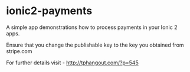 # ionic2-payments
A simple app demonstrations how to process payments in your Ionic 2 apps.

Ensure that you change the publishable key to the key you obtained from stripe.com

For further details visit - http://tphangout.com/?p=545
